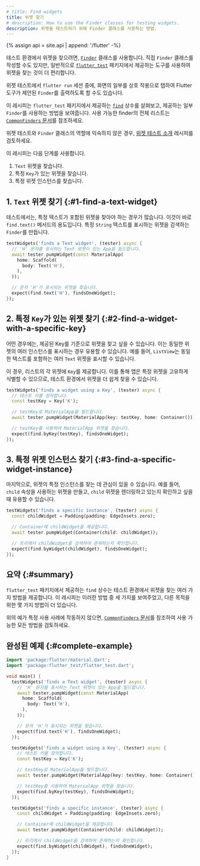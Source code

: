 ```yaml
---
# title: Find widgets
title: 위젯 찾기
# description: How to use the Finder classes for testing widgets.
description: 위젯을 테스트하기 위해 Finder 클래스를 사용하는 방법.
---
```


<?code-excerpt path-base="cookbook/testing/widget/finders/"?>

{% assign api = site.api | append: '/flutter' -%}

테스트 환경에서 위젯을 찾으려면, [`Finder`][] 클래스를 사용합니다. 
직접 `Finder` 클래스를 작성할 수도 있지만, 
일반적으로 [`flutter_test`][] 패키지에서 제공하는 도구를 사용하여 위젯을 찾는 것이 더 편리합니다.

위젯 테스트에서 `flutter run` 세션 중에, 
화면의 일부를 상호 작용으로 탭하여 Flutter 도구가 제안된 `Finder`를 출력하도록 할 수도 있습니다.

이 레시피는 `flutter_test` 패키지에서 제공하는 [`find`][] 상수를 살펴보고, 
제공하는 일부 `Finder`를 사용하는 방법을 보여줍니다.
사용 가능한 finder의 전체 리스트는 [`CommonFinders` 문서][`CommonFinders` documentation]를 ​​참조하세요.

위젯 테스트와 `Finder` 클래스의 역할에 익숙하지 않은 경우, 
[위젯 테스트 소개][Introduction to widget testing] 레시피를 검토하세요.

이 레시피는 다음 단계를 사용합니다.

  1. `Text` 위젯을 찾습니다.
  2. 특정 `Key`가 있는 위젯을 찾습니다.
  3. 특정 위젯 인스턴스를 찾습니다.

## 1. `Text` 위젯 찾기 {:#1-find-a-text-widget}

테스트에서는, 특정 텍스트가 포함된 위젯을 찾아야 하는 경우가 많습니다. 
이것이 바로 `find.text()` 메서드의 용도입니다. 
특정 `String` 텍스트를 표시하는 위젯을 검색하는 `Finder`를 만듭니다.

<?code-excerpt "test/finders_test.dart (test1)"?>
```dart
testWidgets('finds a Text widget', (tester) async {
  // 'H' 문자를 표시하는 Text 위젯이 있는 App을 빌드합니다.
  await tester.pumpWidget(const MaterialApp(
    home: Scaffold(
      body: Text('H'),
    ),
  ));

  // 문자 'H'가 표시되는 위젯을 찾습니다.
  expect(find.text('H'), findsOneWidget);
});
```

## 2. 특정 `Key`가 있는 위젯 찾기 {:#2-find-a-widget-with-a-specific-key}

어떤 경우에는, 제공된 Key를 기준으로 위젯을 찾고 싶을 수 있습니다. 
이는 동일한 위젯의 여러 인스턴스를 표시하는 경우 유용할 수 있습니다. 
예를 들어, `ListView`는 동일한 텍스트를 포함하는 여러 `Text` 위젯을 표시할 수 있습니다.

이 경우, 리스트의 각 위젯에 `Key`를 제공합니다. 
이를 통해 앱은 특정 위젯을 고유하게 식별할 수 있으므로, 테스트 환경에서 위젯을 더 쉽게 찾을 수 있습니다.

<?code-excerpt "test/finders_test.dart (test2)"?>
```dart
testWidgets('finds a widget using a Key', (tester) async {
  // 테스트 키를 정의합니다.
  const testKey = Key('K');

  // testKey로 MaterialApp을 빌드합니다.
  await tester.pumpWidget(MaterialApp(key: testKey, home: Container()));

  // testKey를 사용하여 MaterialApp 위젯을 찾습니다.
  expect(find.byKey(testKey), findsOneWidget);
});
```

## 3. 특정 위젯 인스턴스 찾기 {:#3-find-a-specific-widget-instance}

마지막으로, 위젯의 특정 인스턴스를 찾는 데 관심이 있을 수 있습니다. 
예를 들어, `child` 속성을 사용하는 위젯을 만들고, `child` 위젯을 렌더링하고 있는지 확인하고 싶을 때 유용할 수 있습니다.

<?code-excerpt "test/finders_test.dart (test3)"?>
```dart
testWidgets('finds a specific instance', (tester) async {
  const childWidget = Padding(padding: EdgeInsets.zero);

  // Container에 childWidget을 제공합니다.
  await tester.pumpWidget(Container(child: childWidget));

  // 트리에서 childWidget을 검색하여 존재하는지 확인합니다.
  expect(find.byWidget(childWidget), findsOneWidget);
});
```

## 요약 {:#summary}

`flutter_test` 패키지에서 제공하는 `find` 상수는 테스트 환경에서 위젯을 찾는 여러 가지 방법을 제공합니다. 
이 레시피는 이러한 방법 중 세 가지를 보여주었고, 다른 목적을 위한 몇 가지 방법이 더 있습니다.

위의 예가 특정 사용 사례에 작동하지 않으면, [`CommonFinders` 문서][`CommonFinders` documentation]를 ​​참조하여
사용 가능한 모든 방법을 검토하세요.

## 완성된 예제 {:#complete-example}

<?code-excerpt "test/finders_test.dart"?>
```dart
import 'package:flutter/material.dart';
import 'package:flutter_test/flutter_test.dart';

void main() {
  testWidgets('finds a Text widget', (tester) async {
    // 'H' 문자를 표시하는 Text 위젯이 있는 App을 빌드합니다.
    await tester.pumpWidget(const MaterialApp(
      home: Scaffold(
        body: Text('H'),
      ),
    ));

    // 문자 'H'가 표시되는 위젯을 찾습니다.
    expect(find.text('H'), findsOneWidget);
  });

  testWidgets('finds a widget using a Key', (tester) async {
    // 테스트 키를 정의합니다.
    const testKey = Key('K');

    // testKey로 MaterialApp을 빌드합니다.
    await tester.pumpWidget(MaterialApp(key: testKey, home: Container()));

    // testKey를 사용하여 MaterialApp 위젯을 찾습니다.
    expect(find.byKey(testKey), findsOneWidget);
  });

  testWidgets('finds a specific instance', (tester) async {
    const childWidget = Padding(padding: EdgeInsets.zero);

    // Container에 childWidget을 제공합니다.
    await tester.pumpWidget(Container(child: childWidget));

    // 트리에서 childWidget을 검색하여 존재하는지 확인합니다.
    expect(find.byWidget(childWidget), findsOneWidget);
  });
}
```

[`Finder`]: {{api}}/flutter_test/Finder-class.html
[`CommonFinders` documentation]: {{api}}/flutter_test/CommonFinders-class.html
[`find`]: {{api}}/flutter_test/find-constant.html
[`flutter_test`]: {{api}}/flutter_test/flutter_test-library.html
[Introduction to widget testing]: /cookbook/testing/widget/introduction
